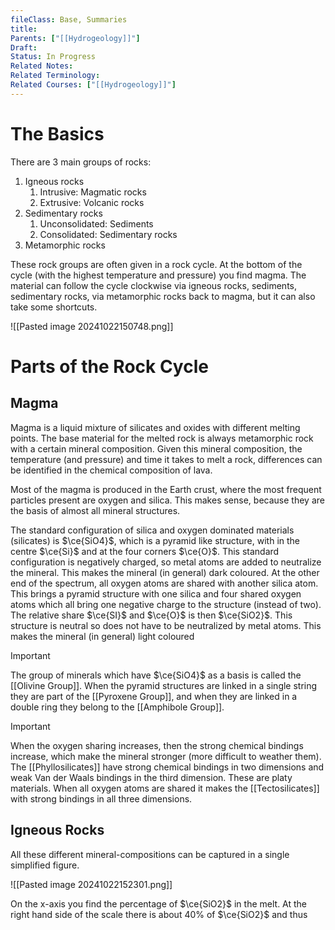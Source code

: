 ```yaml
---
fileClass: Base, Summaries
title: 
Parents: ["[[Hydrogeology]]"]
Draft: 
Status: In Progress
Related Notes: 
Related Terminology: 
Related Courses: ["[[Hydrogeology]]"]
---
```

# The Basics
There are 3 main groups of rocks:
1. Igneous rocks
   1. Intrusive: Magmatic rocks
   2. Extrusive: Volcanic rocks
2. Sedimentary rocks
   1. Unconsolidated: Sediments
   2. Consolidated: Sedimentary rocks
3. Metamorphic rocks

These rock groups are often given in a rock cycle. At the bottom of the cycle (with the highest temperature and pressure) you find magma. The material can follow the cycle clockwise via igneous rocks, sediments, sedimentary rocks, via metamorphic rocks back to magma, but it can also take some shortcuts. 

![[Pasted image 20241022150748.png]]


# Parts of the Rock Cycle
## Magma
Magma is a liquid mixture of silicates and oxides with different melting points. The base material for the melted rock is always metamorphic rock with a certain mineral composition. Given this mineral composition, the temperature (and pressure) and time it takes to melt a rock, differences can be identified in the chemical composition of lava.

Most of the magma is produced in the Earth crust, where the most frequent particles present are oxygen and silica. This makes sense, because they are the basis of almost all mineral structures.

The standard configuration of silica and oxygen dominated materials (silicates) is $\ce{SiO4}$, which is a pyramid like structure, with in the centre $\ce{Si}$ and at the four corners $\ce{O}$. This standard configuration is negatively charged, so metal atoms are added to neutralize the mineral. This makes the mineral (in general) dark coloured. At the other end of the spectrum, all oxygen atoms are shared with another silica atom. This brings a pyramid structure with one silica and four shared oxygen atoms which all bring one negative charge to the structure (instead of two). The relative share $\ce{SI}$ and $\ce{O}$ is then $\ce{SiO2}$. This structure is neutral so does not have to be neutralized by metal atoms. This makes the mineral (in general) light coloured

>[!Important]
>The group of minerals which have $\ce{SiO4}$ as a basis is called the [[Olivine Group]]. When the pyramid structures are linked in a single string they are part of the [[Pyroxene Group]], and when they are linked in a double ring they belong to the [[Amphibole Group]]. 


>[!Important]
>When the oxygen sharing increases, then the strong chemical bindings increase, which make the mineral stronger (more difficult to weather them). The [[Phyllosilicates]] have strong chemical bindings in two dimensions and weak Van der Waals bindings in the third dimension. These are platy materials. When all oxygen atoms are shared it makes the [[Tectosilicates]] with strong bindings in all three dimensions. 


## Igneous Rocks
All these different mineral-compositions can be captured in a single simplified figure. 

![[Pasted image 20241022152301.png]]

On the x-axis you find the percentage of $\ce{SiO2}$ in the melt. At the right hand side of the scale there is about 40% of $\ce{SiO2}$ and thus